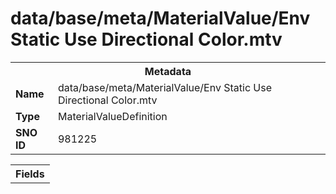 <h1>data/base/meta/MaterialValue/Env Static Use Directional Color.mtv</h1><table><tr><th colspan="100%">Metadata</th></tr><tr><td><b>Name</b></td><td>data/base/meta/MaterialValue/Env Static Use Directional Color.mtv</td></tr><tr><td><b>Type</b></td><td>MaterialValueDefinition</td></tr><tr><td><b>SNO ID</b></td><td>981225</td></tr></table>

<table><tr><th colspan="100%">Fields</th></tr></table>

